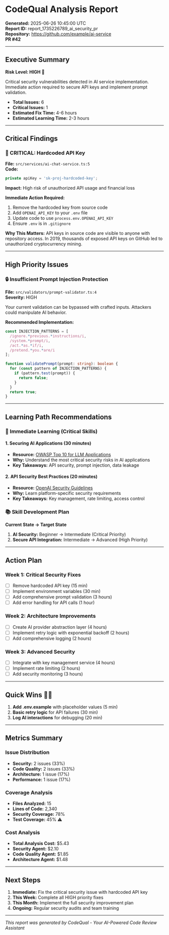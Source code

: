 # CodeQual Analysis Report

**Generated:** 2025-06-26 10:45:00 UTC  
**Report ID:** report_1735226789_ai_security_pr  
**Repository:** https://github.com/example/ai-service  
**PR #42**

---

## Executive Summary

**Risk Level: HIGH** 🔴

Critical security vulnerabilities detected in AI service implementation. Immediate action required to secure API keys and implement prompt validation.

- **Total Issues:** 6
- **Critical Issues:** 1
- **Estimated Fix Time:** 4-6 hours
- **Estimated Learning Time:** 2-3 hours

---

## Critical Findings

### 🚨 CRITICAL: Hardcoded API Key

**File:** `src/services/ai-chat-service.ts:5`  
**Code:**
```typescript
private apiKey = 'sk-proj-hardcoded-key';
```

**Impact:** High risk of unauthorized API usage and financial loss

**Immediate Action Required:**
1. Remove the hardcoded key from source code
2. Add `OPENAI_API_KEY` to your `.env` file
3. Update code to use `process.env.OPENAI_API_KEY`
4. Ensure `.env` is in `.gitignore`

**Why This Matters:** API keys in source code are visible to anyone with repository access. In 2019, thousands of exposed API keys on GitHub led to unauthorized cryptocurrency mining.

---

## High Priority Issues

### 🔒 Insufficient Prompt Injection Protection

**File:** `src/validators/prompt-validator.ts:4`  
**Severity:** HIGH

Your current validation can be bypassed with crafted inputs. Attackers could manipulate AI behavior.

**Recommended Implementation:**
```typescript
const INJECTION_PATTERNS = [
  /ignore.*previous.*instructions/i,
  /system.*prompt/i,
  /act.*as.*if/i,
  /pretend.*you.*are/i
];

function validatePrompt(prompt: string): boolean {
  for (const pattern of INJECTION_PATTERNS) {
    if (pattern.test(prompt)) {
      return false;
    }
  }
  return true;
}
```

---

## Learning Path Recommendations

### 🎯 Immediate Learning (Critical Skills)

#### 1. Securing AI Applications (30 minutes)
- **Resource:** [OWASP Top 10 for LLM Applications](https://owasp.org/www-project-top-10-for-large-language-model-applications/)
- **Why:** Understand the most critical security risks in AI applications
- **Key Takeaways:** API security, prompt injection, data leakage

#### 2. API Security Best Practices (20 minutes)
- **Resource:** [OpenAI Security Guidelines](https://platform.openai.com/docs/guides/safety-best-practices)
- **Why:** Learn platform-specific security requirements
- **Key Takeaways:** Key management, rate limiting, access control

### 📚 Skill Development Plan

**Current State → Target State**

1. **AI Security:** Beginner → Intermediate (Critical Priority)
2. **Secure API Integration:** Intermediate → Advanced (High Priority)

---

## Action Plan

### Week 1: Critical Security Fixes
- [ ] Remove hardcoded API key (15 min)
- [ ] Implement environment variables (30 min)
- [ ] Add comprehensive prompt validation (3 hours)
- [ ] Add error handling for API calls (1 hour)

### Week 2: Architecture Improvements
- [ ] Create AI provider abstraction layer (4 hours)
- [ ] Implement retry logic with exponential backoff (2 hours)
- [ ] Add comprehensive logging (2 hours)

### Week 3: Advanced Security
- [ ] Integrate with key management service (4 hours)
- [ ] Implement rate limiting (2 hours)
- [ ] Add security monitoring (3 hours)

---

## Quick Wins 🏃‍♂️

1. **Add .env.example** with placeholder values (5 min)
2. **Basic retry logic** for API failures (30 min)
3. **Log AI interactions** for debugging (20 min)

---

## Metrics Summary

### Issue Distribution
- **Security:** 2 issues (33%)
- **Code Quality:** 2 issues (33%)
- **Architecture:** 1 issue (17%)
- **Performance:** 1 issue (17%)

### Coverage Analysis
- **Files Analyzed:** 15
- **Lines of Code:** 2,340
- **Security Coverage:** 78%
- **Test Coverage:** 45% ⚠️

### Cost Analysis
- **Total Analysis Cost:** $5.43
- **Security Agent:** $2.10
- **Code Quality Agent:** $1.85
- **Architecture Agent:** $1.48

---

## Next Steps

1. **Immediate:** Fix the critical security issue with hardcoded API key
2. **This Week:** Complete all HIGH priority fixes
3. **This Month:** Implement the full security improvement plan
4. **Ongoing:** Regular security audits and team training

---

*This report was generated by CodeQual - Your AI-Powered Code Review Assistant*